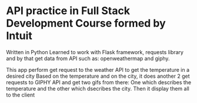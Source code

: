 # API practice in Full Stack Development Course formed by Intuit
Written in Python
Learned to work with Flask framework, requests library and by that get data from API such as: openweathermap and giphy.

This app perform get request to the weather API to get the temperature in a desired city
Based on the temperature and on the city, it does another 2 get requests to GIPHY API and get two gifs from there:
One which describes the temperature and the other which dsecribes the city.
Then it display them all to the client
